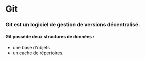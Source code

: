 #               **Git**
### Git est un logiciel de gestion de versions décentralisé.
#### Git possède deux structures de données : 
* une base d'objets
* un cache de répertoires.